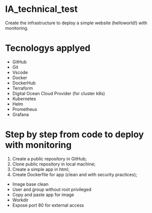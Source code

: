 # IA_technical_test
Create the infrastructure to deploy a simple website (helloworld!) with monitoring.
# Tecnologys applyed
- GitHub
- Git
- Vscode
- Docker
- DockerHub
- Terraform
- Digital Ocean Cloud Provider (for cluster k8s)
- Kubernetes
- Helm
- Prometheus
- Grafana

# Step by step from code to deploy with monitoring

1. Create a public repository in GitHub;
2. Clone public repository in local machine;
3. Create a simple app in html;
4. Create Dockerfile for app (clean and with security practices);
- Image base clean
- User and group without root privileged
- Copy and paste app for image 
- Workdir
- Expose port 80 for external access
